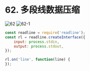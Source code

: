 # 62. 多段线数据压缩
![62](/images/od/62.png)
![62-1](/images/od/62-1.png)

```js
const readline = require('readline');
const rl = readline.createInterface({
    input: process.stdin,
    output: process.stdout,
});

rl.on('line', function(line) {
});
```

